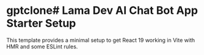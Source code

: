 # gptclone# Lama Dev AI Chat Bot App Starter Setup

This template provides a minimal setup to get React 19 working in Vite with HMR and some ESLint rules.
